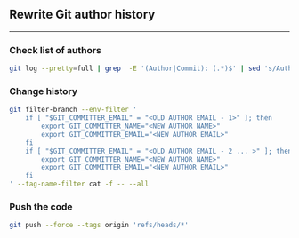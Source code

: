 ## Rewrite Git author history
---

### Check list of authors
```sh
git log --pretty=full | grep  -E '(Author|Commit): (.*)$' | sed 's/Author: //g' | sed 's/Commit: //g' | sort -u
```
### Change history
```bash
git filter-branch --env-filter '
    if [ "$GIT_COMMITTER_EMAIL" = "<OLD AUTHOR EMAIL - 1>" ]; then
        export GIT_COMMITTER_NAME="<NEW AUTHOR NAME>"
        export GIT_COMMITTER_EMAIL="<NEW AUTHOR EMAIL>"
    fi
    if [ "$GIT_COMMITTER_EMAIL" = "<OLD AUTHOR EMAIL - 2 ... >" ]; then
        export GIT_COMMITTER_NAME="<NEW AUTHOR NAME>"
        export GIT_COMMITTER_EMAIL="<NEW AUTHOR EMAIL>"
    fi
' --tag-name-filter cat -f -- --all
```
### Push the code
```sh
git push --force --tags origin 'refs/heads/*'
```